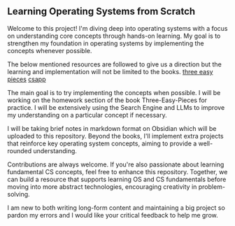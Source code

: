 
## Learning Operating Systems from Scratch

Welcome to this project! I'm diving deep into operating systems with a focus on understanding core concepts through hands-on learning. My goal is to strengthen my foundation in operating systems by implementing the concepts whenever possible.

The below mentioned resources are followed to give us a direction but the learning and implementation will not be limited to the books.
[three easy pieces](https://pages.cs.wisc.edu/~remzi/OSTEP/)
[csapp](https://github.com/wangmu0115/Book-CSAPP/blob/master/_Attachments/Computer_Systems_A_Programmers_Perspective(3rd).pdf)

The main goal is to try implementing the concepts when possible. I will be working on the homework section of the book Three-Easy-Pieces for practice. I will be extensively using the Search Engine and LLMs to improve my understanding on a particular concept if necessary.

I will be taking brief notes in markdown format on Obsidian which will be uploaded to this repository. Beyond the books, I'll implement extra projects that reinforce key operating system concepts, aiming to provide a well-rounded understanding.

Contributions are always welcome. If you're also passionate about learning fundamental CS concepts, feel free to enhance this repository. Together, we can build a resource that supports learning OS and CS fundamentals before moving into more abstract technologies, encouraging creativity in problem-solving.

I am new to both writing long-form content and maintaining a big project so pardon my errors and I would like your critical feedback to help me grow.
